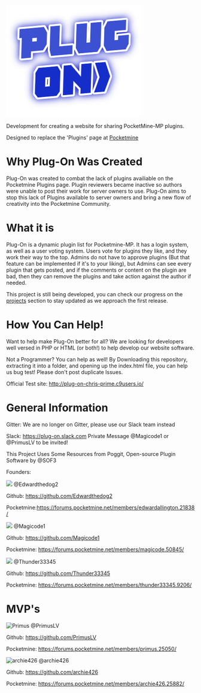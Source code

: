 <img src="https://github.com/PMPluginDevelopers/Plug-On/blob/master/images/plug-on.png?raw=trueg" alt="Plug-On"/>



Development for creating a website for sharing PocketMine-MP plugins.

Designed to replace the 'Plugins' page at [Pocketmine](https://pocketmine.net)

# Why Plug-On Was Created

Plug-On was created to combat the lack of plugins availiable on the Pocketmine Plugins page. Plugin reviewers became inactive so authors were unable to post their work for server owners to use. Plug-On aims to stop this lack of Plugins available to server owners and bring a new flow of creativity into the Pocketmine Community. 

# What it is

Plug-On is a dynamic plugin list for Pocketmine-MP. It has a login system, as well as a user voting system. Users vote for plugins they like, and they work their way to the top. Admins do not have to approve plugins (But that feature can be implemented if it's to your liking), but Admins can see every plugin that gets posted, and if the comments or content on the plugin are bad, then they can remove the plugins and take action against the author if needed. 

This project is still being developed, you can check our progress on the [projects](https://github.com/PMPluginDevelopers/Plug-On/projects/1) section to stay updated as we approach the first release. 

# How You Can Help!

Want to help make Plug-On better for all? We are looking for developers well versed in PHP or HTML (or both!) to help develop our website software. 

Not a Programmer? You can help as well! By Downloading this repository, extracting it into a folder, and opening up the index.html file, you can help us bug test! Please don't post duplicate Issues.

Official Test site: http://plug-on-chris-prime.c9users.io/

# General Information

Gitter:
We are no longer on Gitter, please use our Slack team instead

Slack:
https://plug-on.slack.com
Private Message @Magicode1 or @PrimusLV to be invited!

This Project Uses Some Resources from Poggit, Open-source Plugin Software by @SOF3

Founders:


<img src="https://avatars0.githubusercontent.com/u/13737682?v=3&s=88"/>
@Edwardthedog2


Github: https://github.com/Edwardthedog2

Pocketmine:https://forums.pocketmine.net/members/edwardallington.21838/


<img src="https://avatars2.githubusercontent.com/u/21282327?v=3&s=88"/>
@Magicode1


Github: https://github.com/Magicode1

Pocketmine: https://forums.pocketmine.net/members/magicode.50845/


<img src="https://avatars3.githubusercontent.com/u/9031498?v=3&s=88"/>
@Thunder33345


Github: https://github.com/Thunder33345

Pocketmine: https://forums.pocketmine.net/members/thunder33345.9206/

# MVP's

<img src="https://forums.pocketmine.net/data/avatars/l/25/25050.jpg?1469909463" alt="Primus"/>
@PrimusLV

Github: https://github.com/PrimusLV

Pocketmine: https://forums.pocketmine.net/members/primus.25050/


<img src="https://forums.pocketmine.net/data/avatars/l/25/25882.jpg?1471194107" alt="archie426"/>
@archie426

Github: https://github.com/archie426

Pocketmine: https://forums.pocketmine.net/members/archie426.25882/

